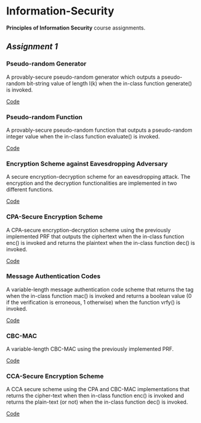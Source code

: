 # Information-Security

**Principles of Information Security** course assignments.

## *Assignment 1*

### Pseudo-random Generator
A provably-secure pseudo-random generator which outputs a pseudo-random bit-string value of length l(k) when the in-class function generate() is invoked.

[Code](A1/PRG/PRG.py)

### Pseudo-random Function
A provably-secure pseudo-random function that outputs a pseudo-random integer value when the in-class function evaluate() is invoked.

[Code](A1/PRF/PRF.py)

### Encryption Scheme against Eavesdropping Adversary
A secure encryption-decryption scheme for an eavesdropping attack. The encryption and the decryption functionalities are implemented in two different functions.

[Code](A1/EAV/EAV.py)

### CPA-Secure Encryption Scheme
A CPA-secure encryption-decryption scheme using the previously implemented PRF that outputs the ciphertext when the in-class function enc() is invoked and returns the plaintext when the in-class function dec() is invoked.

[Code](A1/CPA/CPA.py)

### Message Authentication Codes
A variable-length message authentication code scheme that returns the tag when the in-class function mac() is invoked and returns a boolean value (0 if the verification is erroneous, 1 otherwise) when the function vrfy() is invoked.

[Code](A1/MAC/MAC.py)

### CBC-MAC
A variable-length CBC-MAC using the previously implemented PRF.

[Code](A1/CBC-MAC/CBC-MAC.py)

### CCA-Secure Encryption Scheme
A CCA secure scheme using the CPA and CBC-MAC implementations that returns the cipher-text when then in-class function enc() is invoked and returns the plain-text (or not) when the in-class function dec() is invoked. 

[Code](A1/CCA/CCA.py)

